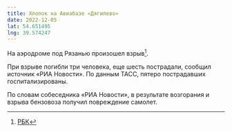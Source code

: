 ```yaml
---
title: Хлопок на Aвиабазе «Дягилево»
date: 2022-12-05
lat: 54.651495
lng: 39.574247
---
```


На аэродроме под Рязанью произошел взрыв[^1].

При взрыве погибли три человека, еще шесть пострадали, сообщил источник «РИА Новости». По данным ТАСС, пятеро пострадавших госпитализированы. 

По словам собеседника «РИА Новости», в результате возгорания и взрыва бензовоза получил повреждение самолет.

[^1]: [РБК](https://www.rbc.ru/politics/05/12/2022/638d93939a7947b6f2d3cac7)
